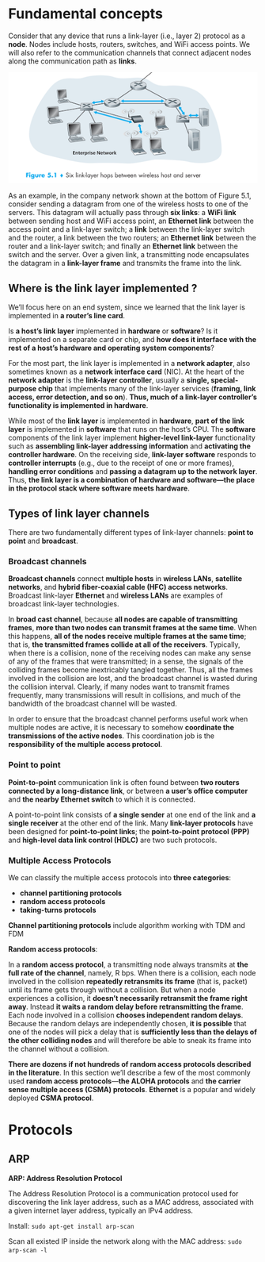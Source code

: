 # Fundamental concepts

Consider that any device that runs a link-layer (i.e., layer 2) protocol as a **node**. Nodes include
hosts, routers, switches, and WiFi access points. We will also refer to the communication channels that connect adjacent nodes along the communication path as **links**.

![](../Environment/Images/link_layer.png)

As an example, in the company network shown at the bottom of Figure 5.1, consider sending a datagram from one of the wireless hosts to one of the servers. This datagram will actually pass through **six links**: a **WiFi link** between sending host and WiFi access point, an **Ethernet link** between the access point and a link-layer switch; a **link** between the link-layer switch and the router, a link between the two routers; an **Ethernet link** between the router and a link-layer switch; and finally an **Ethernet link** between the switch and the server. Over a given link, a transmitting node encapsulates the datagram in a **link-layer frame** and transmits the frame into the link.

## Where is the link layer implemented ?

We’ll focus here on an end system, since we learned that the link layer is implemented in **a router’s line card**.

Is **a host’s link layer** implemented in **hardware** or **software**? Is it implemented on a separate card or chip, and **how does it interface with the rest of a host’s hardware and operating system components**?

For the most part, the link layer is implemented in a **network adapter**, also sometimes known as a **network interface card** (NIC). At the heart of the **network adapter** is the **link-layer controller**, usually a **single, special-purpose chip** that implements many of the link-layer services (**framing, link access, error detection, and so on**). **Thus, much of a link-layer controller’s functionality is implemented in hardware**.

While most of the **link layer** is implemented in **hardware**, **part of the link layer** is implemented in **software** that runs on the host’s CPU. The **software** components of the link layer implement **higher-level link-layer** functionality such as **assembling link-layer addressing information** and **activating the controller hardware**. On the receiving side, **link-layer software** responds to **controller interrupts** (e.g., due to the receipt of one or more frames), **handling error conditions** and **passing a datagram up to the network layer**. Thus, **the link layer is a combination of hardware and software—the place in the protocol stack where software meets hardware**.

## Types of link layer channels

There are two fundamentally different types of link-layer channels: **point to point** and **broadcast**.

### Broadcast channels

**Broadcast channels** connect **multiple hosts** in **wireless LANs**, **satellite networks**, and **hybrid fiber-coaxial cable (HFC) access networks**. Broadcast link-layer **Ethernet** and **wireless LANs** are examples of broadcast link-layer technologies.

In **broad cast channel**, because **all nodes are capable of transmitting frames**, **more than two nodes can transmit frames at the same time**. When this happens, **all of the nodes receive multiple frames at the same time**; that is, **the transmitted frames collide at all of the receivers**. Typically, when there is a collision, none of the receiving nodes can make any sense of any of the frames that were transmitted; in a sense, the signals of the colliding frames become inextricably tangled together. Thus, all the frames involved in the collision are lost, and the broadcast channel is wasted during the collision interval. Clearly, if many nodes want to transmit frames frequently, many transmissions will result in collisions, and much of the bandwidth of the broadcast channel will be wasted.

In order to ensure that the broadcast channel performs useful work when multiple nodes are active, it is necessary to somehow **coordinate the transmissions of the active nodes**. This coordination job is the **responsibility of the multiple access protocol**.

### Point to point

**Point-to-point** communication link is often found between **two routers connected by a long-distance link**, or between **a user’s office computer** and **the nearby Ethernet switch** to which it is connected.

A point-to-point link consists of **a single sender** at one end of the link and **a single receiver** at the other end of the link. Many **link-layer protocols** have been designed for **point-to-point links**; the **point-to-point protocol (PPP)** and **high-level data link control (HDLC)** are two such protocols.
### Multiple Access Protocols

We can classify the multiple access protocols into **three categories**:

* **channel partitioning protocols**
* **random access protocols**
* **taking-turns protocols**

**Channel partitioning protocols** include algorithm working with TDM and FDM

**Random access protocols**:

In a **random access protocol**, a transmitting node always transmits at **the full rate of the channel**, namely, R bps. When there is a collision, each node involved in the collision **repeatedly retransmits its frame** (that is, packet) until its frame gets through without a collision. But when a node experiences a collision, it **doesn’t necessarily retransmit the frame right away**. Instead **it waits a random delay before retransmitting the frame**. Each node involved in a collision **chooses independent random delays**. Because the random delays are independently chosen, **it is possible** that one of the nodes will pick a delay that is **sufficiently less than the delays of the other colliding nodes** and will therefore be able to sneak its frame into the channel without a collision.

**There are dozens if not hundreds of random access protocols described in the literature**. In this section we’ll describe a few of the most commonly used **random access protocols**—**the ALOHA protocols** and **the carrier sense multiple access (CSMA) protocols**. **Ethernet** is a popular and widely deployed **CSMA protocol**.
# Protocols

## ARP

**ARP: Address Resolution Protocol**

The Address Resolution Protocol is a communication protocol used for discovering the link layer address, such as a MAC address, associated with a given internet layer address, typically an IPv4 address.

Install: ``sudo apt-get install arp-scan``

Scan all existed IP inside the network along with the MAC address: ``sudo arp-scan -l``

